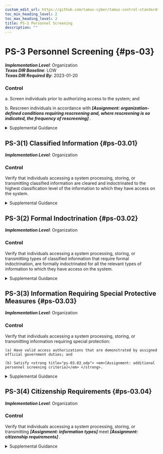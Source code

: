 ```yaml
---
custom_edit_url: https://github.com/tamus-cyber/tamus-control-standards/tree/main/content/tamus.edu/TAMUS_profile.yaml
toc_min_heading_level: 2
toc_max_heading_level: 2
title: PS-3 Personnel Screening
description: ""
---
```


# PS-3 Personnel Screening {#ps-03}

_**Implementation Level**_: Organization\
_**Texas DIR Baseline**_: LOW\
_**Texas DIR Required By**_: 2023-01-20

### Control



a. Screen individuals prior to authorizing access to the system; and

b. Rescreen individuals in accordance with <strong title="ps-3_prm_1"> <em>[Assignment: organization-defined conditions requiring rescreening and, where rescreening is so indicated, the frequency of rescreening]</em> </strong>.


<details><summary>Supplemental Guidance</summary>Personnel screening and rescreening activities reflect applicable laws, executive orders, directives, regulations, policies, standards, guidelines, and specific criteria established for the risk designations of assigned positions. Examples of personnel screening include background investigations and agency checks. Organizations may define different rescreening conditions and frequencies for personnel accessing systems based on types of information processed, stored, or transmitted by the systems.</details>


## PS-3(1) Classified Information {#ps-03.01}

_**Implementation Level**_: Organization

### Control

Verify that individuals accessing a system processing, storing, or transmitting classified information are cleared and indoctrinated to the highest classification level of the information to which they have access on the system.


<details><summary>Supplemental Guidance</summary>Classified information is the most sensitive information that the Federal Government processes, stores, or transmits. It is imperative that individuals have the requisite security clearances and system access authorizations prior to gaining access to such information. Access authorizations are enforced by system access controls (see [AC-3](/catalog/ac/ac-03) ) and flow controls (see [AC-4](/catalog/ac/ac-04)).</details>


## PS-3(2) Formal Indoctrination {#ps-03.02}

_**Implementation Level**_: Organization

### Control

Verify that individuals accessing a system processing, storing, or transmitting types of classified information that require formal indoctrination, are formally indoctrinated for all the relevant types of information to which they have access on the system.


<details><summary>Supplemental Guidance</summary>Types of classified information that require formal indoctrination include Special Access Program (SAP), Restricted Data (RD), and Sensitive Compartmented Information (SCI).</details>


## PS-3(3) Information Requiring Special Protective Measures {#ps-03.03}

_**Implementation Level**_: Organization

### Control

Verify that individuals accessing a system processing, storing, or transmitting information requiring special protection:

    (a) Have valid access authorizations that are demonstrated by assigned official government duties; and

    (b) Satisfy <strong title="ps-03.03_odp"> <em>[Assignment: additional personnel screening criteria]</em> </strong>.


<details><summary>Supplemental Guidance</summary>Organizational information that requires special protection includes controlled unclassified information. Personnel security criteria include position sensitivity background screening requirements.</details>


## PS-3(4) Citizenship Requirements {#ps-03.04}

_**Implementation Level**_: Organization

### Control

Verify that individuals accessing a system processing, storing, or transmitting <strong title="ps-03.04_odp.01"> <em>[Assignment: information types]</em> </strong> meet <strong title="ps-03.04_odp.02"> <em>[Assignment: citizenship requirements]</em> </strong>.


<details><summary>Supplemental Guidance</summary>None.</details>

